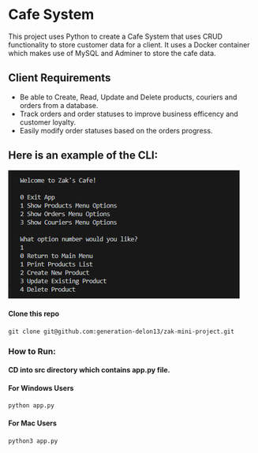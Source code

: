 # Cafe System

This project uses Python to create a Cafe System that uses CRUD functionality to store customer data for a client. It uses a Docker container which makes use of MySQL and Adminer to store the cafe data.

## Client Requirements
- Be able to Create, Read, Update and Delete products, couriers and orders from a database.
- Track orders and order statuses to improve business efficency and customer loyalty.
- Easily modify order statuses based on the orders progress.

## Here is an example of the CLI:
![app example](readme_image.png)

#### Clone this repo
``` 
git clone git@github.com:generation-delon13/zak-mini-project.git
```

### How to Run:

#### CD into src directory which contains app.py file.

#### For Windows Users

```
python app.py
```

#### For Mac Users

```
python3 app.py
```
